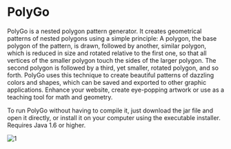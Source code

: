# PolyGo
PolyGo is a nested polygon pattern generator. It creates geometrical patterns of nested polygons using a simple principle: A polygon, the base polygon of the pattern, is drawn, followed by another, similar polygon, which is reduced in size and rotated relative to the first one, so that all vertices of the smaller polygon touch the sides of the larger polygon. The second polygon is followed by a third, yet smaller, rotated polygon, and so forth. PolyGo uses this technique to create beautiful patterns of dazzling colors and shapes, which can be saved and exported to other graphic applications. Enhance your website, create eye-popping artwork or use as a teaching tool for math and geometry.

To run PolyGo without having to compile it, just download the jar file and open it directly, or install it on your computer using the executable installer. Requires Java 1.6 or higher.

![1](https://user-images.githubusercontent.com/7650159/132946544-11d57c68-cd6f-4bfb-a7b7-b4bfe3d41e7b.png)

